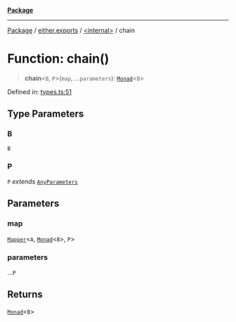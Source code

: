 [**Package**](../../../README.md)

***

[Package](../../../modules.md) / [either.exports](../../README.md) / [\<internal\>](../README.md) / chain

# Function: chain()

> **chain**\<`B`, `P`\>(`map`, ...`parameters`): [`Monad`](../../../types/interfaces/Monad.md)\<`B`\>

Defined in: [types.ts:51](https://github.com/AlexXanderGrib/monads-io/blob/88cc2f22cfbd8717d7e52da6913dd270216344b1/src/types.ts#L51)

## Type Parameters

### B

`B`

### P

`P` *extends* [`AnyParameters`](../../../types/type-aliases/AnyParameters.md)

## Parameters

### map

[`Mapper`](../../../types/type-aliases/Mapper.md)\<`A`, [`Monad`](../../../types/interfaces/Monad.md)\<`B`\>, `P`\>

### parameters

...`P`

## Returns

[`Monad`](../../../types/interfaces/Monad.md)\<`B`\>
